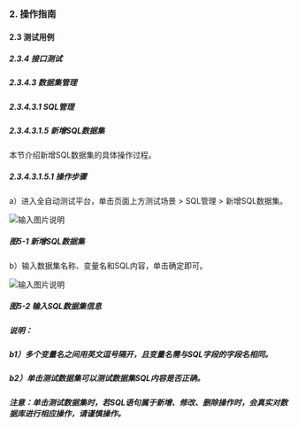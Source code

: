 ### 2. 操作指南

#### 2.3 测试用例

##### 2.3.4 接口测试

##### 2.3.4.3 数据集管理

##### 2.3.4.3.1 SQL管理

##### 2.3.4.3.1.5 新增SQL数据集

本节介绍新增SQL数据集的具体操作过程。

##### 2.3.4.3.1.5.1 操作步骤

a）进入全自动测试平台，单击页面上方测试场景 > SQL管理 > 新增SQL数据集。

![输入图片说明](../../../../../../images/SoFlu%E5%85%A8%E8%87%AA%E5%8A%A8%E6%B5%8B%E8%AF%95%E5%B9%B3%E5%8F%B0%E6%95%99%E7%A8%8B/2.%20%E6%93%8D%E4%BD%9C%E6%8C%87%E5%8D%97/3.%20%E6%B5%8B%E8%AF%95%E7%94%A8%E4%BE%8B/4.%20%E6%8E%A5%E5%8F%A3%E6%B5%8B%E8%AF%95/3.%20%E6%95%B0%E6%8D%AE%E9%9B%86%E7%AE%A1%E7%90%86/1.%20SQL%E7%AE%A1%E7%90%86/5-1.png)

##### 图5-1 新增SQL数据集

b）输入数据集名称、变量名和SQL内容，单击确定即可。

![输入图片说明](../../../../../../images/SoFlu%E5%85%A8%E8%87%AA%E5%8A%A8%E6%B5%8B%E8%AF%95%E5%B9%B3%E5%8F%B0%E6%95%99%E7%A8%8B/2.%20%E6%93%8D%E4%BD%9C%E6%8C%87%E5%8D%97/3.%20%E6%B5%8B%E8%AF%95%E7%94%A8%E4%BE%8B/4.%20%E6%8E%A5%E5%8F%A3%E6%B5%8B%E8%AF%95/3.%20%E6%95%B0%E6%8D%AE%E9%9B%86%E7%AE%A1%E7%90%86/1.%20SQL%E7%AE%A1%E7%90%86/5-2.png)

##### 图5-2 输入SQL数据集信息

##### 说明：

##### b1）多个变量名之间用英文逗号隔开，且变量名需与SQL字段的字段名相同。

##### b2）单击测试数据集可以测试数据集SQL内容是否正确。

##### 注意：单击测试数据集时，若SQL语句属于新增、修改、删除操作时，会真实对数据库进行相应操作，请谨慎操作。
